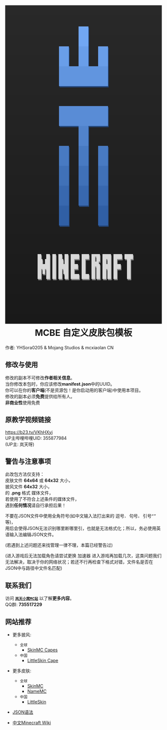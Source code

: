 <h1 align="center">
  <img src="assets/img/icon.png" width="1024" height="1024" />
  MCBE 自定义皮肤包模板
</h1>
作者: YHSora0205 & Mojang Studios & mcxiaolan CN

修改与使用
--

修改的副本不可修改**作者相关信息**。  
当你修改本包时，你应该修改**manifest.json**中的UUID。  
你可以在你的**客户端**(不是资源包！是你启动用的客户端)中使用本项目。  
修改的副本必须**免费**提供给所有人。  
**非商业性**使用免费

原教学视频链接
--

<https://b23.tv/VKhHXyj>  
UP主哔哩哔哩UID: 355877984  
(UP主: 岚天呀)

警告与注意事项
--

此改包方法仅支持：  
皮肤文件 **64x64** 或 **64x32** 大小，  
披风文件 **64x32** 大小，  
的 **.png** 格式 媒体文件，  
若使用了不符合上述条件的媒体文件，  
遇到**任何情况**请自行承担后果！  

不要在JSON文件中使用全角符号(如中文输入法打出来的   逗号`，`   句号`。`   引号`“”`   等)，  
用后会使得JSON无法识别哪里断哪里引，也就是无法格式化；所以，务必使用英语输入法编辑JSON文件。  

(若遇到上述问题还来找管理一律不理，本篇已经警告过)  

(进入游戏后无法加载角色请尝试更换 加速器 进入游戏再加载几次，这类问题我们无法解决，取决于你的网络状况；若还不行再检查下格式对错，文件名是否在JSON中与路径中文件名匹配)

联系我们
--

访问 [**`岚天小窝MC站`**](https://mc.ltya.top/cape-or-json/) 以了解**更多内容**。  
QQ群: **735517229**

网站推荐
--

- 更多披风:
  - `全球`
    - [SkinMC Capes](https://skinmc.net/capes)
  - `中国`
    - [LittleSkin Cape](https://littleskin.cn/skinlib?filter=cape&sort=likes&page=1/)

- 更多皮肤:
  - `全球`
    - [SkinMC](https://skinmc.net)
    - [NameMC](https://namemc.com)
  - `中国`
    - [LittleSkin](https://littleskin.cn/skinlib/)
- [JSON语法](https://www.json.cn)
- [中文Minecraft Wiki](https://zh.minecraft.wiki)
